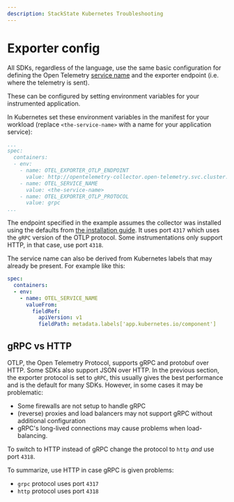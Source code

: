 ```yaml
---
description: StackState Kubernetes Troubleshooting
---
```


# Exporter config

All SDKs, regardless of the language, use the same basic configuration for defining the Open Telemetry [service name](https://opentelemetry.io/docs/concepts/glossary/#service) and the exporter endpoint (i.e. where the telemetry is sent).

These can be configured by setting environment variables for your instrumented application. 

In Kubernetes set these environment variables in the manifest for your workload (replace `<the-service-name>` with a name for your application service):

```yaml
...
spec:
  containers:
  - env:
    - name: OTEL_EXPORTER_OTLP_ENDPOINT 
      value: http://opentelemetry-collector.open-telemetry.svc.cluster.local:4317
    - name: OTEL_SERVICE_NAME
      value: <the-service-name>
    - name: OTEL_EXPORTER_OTLP_PROTOCOL
      value: grpc
...
```

The endpoint specified in the example assumes the collector was installed using the defaults from [the installation guide](../collector.md). It uses port `4317` which uses the `gRPC` version of the OTLP protocol. Some instrumentations only support HTTP, in that case, use port `4318`.

The service name can also be derived from Kubernetes labels that may already be present. For example like this:
```yaml
spec:
  containers:
  - env:
    - name: OTEL_SERVICE_NAME
      valueFrom:
        fieldRef:
          apiVersion: v1
          fieldPath: metadata.labels['app.kubernetes.io/component']
```

## gRPC vs HTTP

OTLP, the Open Telemetry Protocol, supports gRPC and protobuf over HTTP. Some SDKs also support JSON over HTTP. In the previous section, the exporter protocol is set to `gRPC`, this usually gives the best performance and is the default for many SDKs. However, in some cases it may be problematic:

* Some firewalls are not setup to handle gRPC
* (reverse) proxies and load balancers may not support gRPC without additional configuration
* gRPC's long-lived connections may cause problems when load-balancing.

To switch to HTTP instead of gRPC change the protocol to `http` *and* use port `4318`. 

To summarize, use HTTP in case gRPC is given problems:

* `grpc` protocol uses port `4317`
* `http` protocol uses port `4318`
